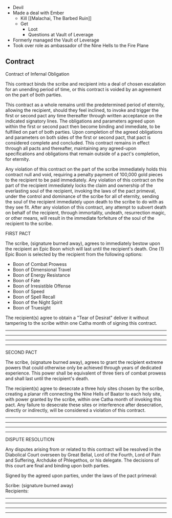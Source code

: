 * Devil
* Made a deal with Ember
	* Kill [[Malachai, The Barbed Ruin]]
	* Get
		* Loot
		* Questions at Vault of Leverage
* Formerly managed the Vault of Leverage
* Took over role as ambassador of the Nine Hells to the Fire Plane

## Contract

Contract of Infernal Obligation  
  
This contract binds the scribe and recipient into a deal of chosen escalation for an unending period of time, or this contract is voided by an agreement on the part of both parties. 
  
This contract as a whole remains until the predetermined period of eternity, allowing the recipient, should they feel inclined, to invoke and trigger the first or second pact any time thereafter through written acceptance on the indicated signatory lines. The obligations and parameters agreed upon within the first or second pact then become binding and immediate, to be fulfilled on part of both parties. Upon completion of the agreed obligations and parameters on both sides of the first or second pact, that pact is considered complete and concluded. This contract remains in effect through all pacts and thereafter, maintaining any agreed-upon specifications and obligations that remain outside of a pact's completion, for eternity.  
  
Any violation of this contract on the part of the scribe immediately holds this contract null and void, requiring a penalty payment of 100,000 gold pieces to the recipient to be paid immediately. Any violation of this contract on the part of the recipient immediately locks the claim and ownership of the everlasting soul of the recipient, invoking the laws of the pact primeval, under the control and dominance of the scribe for all of eternity, sending the soul of the recipient immediately upon death to the scribe to do with as they see fit. After any violation of this contract, any attempt to subvert death on behalf of the recipient, through immortality, undeath, resurrection magic, or other means, will result in the immediate forfeiture of the soul of the recipient to the scribe.  

FIRST PACT  
  
The scribe, (signature burned away), agrees to immediately bestow upon the recipient an Epic Boon which will last until the recipient's death. One (1) Epic Boon is selected by the recipient from the following options:
- Boon of Combat Prowess
- Boon of Dimensional Travel
- Boon of Energy Resistance
- Boon of Fate
- Boon of Irresistible Offense
- Boon of Speed
- Boon of Spell Recall
- Boon of the Night Spirit
- Boon of Truesight

The recipient(s) agree to obtain a "Tear of Desirat" deliver it without tampering to the scribe within one Catha month of signing this contract.

 ________
 ________
 ________
 ________


  
SECOND PACT  
  
The scribe, (signature burned away), agrees to grant the recipient extreme powers that could otherwise only be achieved through years of dedicated experience. This power shall be equivalent of three tiers of combat prowess and shall last until the recipient's death.  

The recipient(s) agree to desecrate a three holy sites chosen by the scribe, creating a planar rift connecting the Nine Hells of Baator to each holy site, with power granted by the scribe, within one Catha month of invoking this pact. Any failure to desecrate these sites or interference after desecration, directly or indirectly, will be considered a violation of this contract.
 ________
 ________
 ________
 ________

  
DISPUTE RESOLUTION  
  
Any disputes arising from or related to this contract will be resolved in the Diabolical Court overseen by Great Belial, Lord of the Fourth, Lord of Pain and Suffering, Archduke of Phlegethos, or his delegate. The decisions of this court are final and binding upon both parties.  
  
  
  
Signed by the agreed upon parties, under the laws of the pact primeval:  
  
Scribe: (signature burned away)  
Recipients:

________
 ________
 ________
 ________
